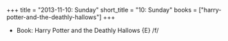 +++
title = "2013-11-10: Sunday"
short_title = "10: Sunday"
books = ["harry-potter-and-the-deathly-hallows"]
+++


* Book: Harry Potter and the Deathly Hallows {E} /f/
